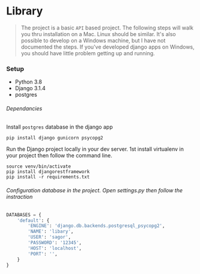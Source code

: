 # Library

> The project is a basic `API` based project. The following steps will walk you thru installation on a Mac. Linux should be similar. It's also possible to develop on a Windows machine, but I have not documented the steps. If you've developed django apps on Windows, you should have little problem getting up and running.

### Setup
- Python 3.8
- Django 3.1.4
- postgres

###### Dependancies
Install `postgres` database in the django app
```base
pip install django gunicorn psycopg2
```

Run the Django project locally in your dev server. 1st install virtualenv in your project then follow the command line.
```
source venv/bin/activate
pip install djangorestframework
pip install -r requirements.txt
```
###### Configuration database in the project. Open settings.py then follow the instraction

```python
DATABASES = {
    'default': {
        'ENGINE': 'django.db.backends.postgresql_psycopg2',
        'NAME': 'libary',
        'USER': 'sagor',
        'PASSWORD': '12345',
        'HOST': 'localhost',
        'PORT': '',
    }
}
```
